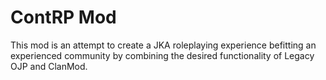 # ContRP Mod
This mod is an attempt to create a JKA roleplaying experience befitting an experienced community by combining the desired functionality of Legacy OJP and ClanMod.

